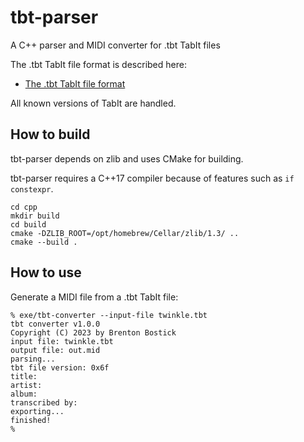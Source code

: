 
# tbt-parser
A C++ parser and MIDI converter for .tbt TabIt files

The .tbt TabIt file format is described here:

* [The .tbt TabIt file format](https://github.com/bostick/tabit-file-format)


All known versions of TabIt are handled.


## How to build

tbt-parser depends on zlib and uses CMake for building.

tbt-parser requires a C++17 compiler because of features such as `if constexpr`.

```
cd cpp
mkdir build
cd build
cmake -DZLIB_ROOT=/opt/homebrew/Cellar/zlib/1.3/ ..
cmake --build .
```


## How to use

Generate a MIDI file from a .tbt TabIt file:
```
% exe/tbt-converter --input-file twinkle.tbt 
tbt converter v1.0.0
Copyright (C) 2023 by Brenton Bostick
input file: twinkle.tbt
output file: out.mid
parsing...
tbt file version: 0x6f
title: 
artist: 
album: 
transcribed by: 
exporting...
finished!
% 
```



